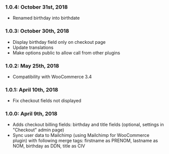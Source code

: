 ### 1.0.4: October 31st, 2018
* Renamed birthday into birthdate

### 1.0.3: October 30th, 2018
* Display birthday field only on checkout page
* Update translations
* Make options public to allow call from other plugins

### 1.0.2: May 25th, 2018
* Compatibility with WooCommerce 3.4

### 1.0.1: April 10th, 2018
* Fix checkout fields not displayed

### 1.0.0: April 9th, 2018
* Adds checkout billing fields: birthday and title fields (optional, settings in "Checkout" admin page)
* Sync user data to Mailchimp (using Mailchimp for WooCommerce plugin) with following merge tags: firstname as PRENOM, lastname as NOM, birthday as DDN, title as CIV